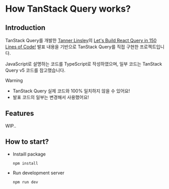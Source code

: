 # How TanStack Query works?

## Introduction

TanStack Query를 개발한 [Tanner Linsley](https://github.com/tannerlinsley)의 [Let's Build React Query in 150 Lines of Code!](https://www.youtube.com/watch?v=9SrIirrnwk0) 발표 내용을 기반으로 TanStack Query를 직접 구현한 프로젝트입니다.

JavaScript로 설명하는 코드를 TypeScript로 작성하였으며, 일부 코드는 TanStack Query v5 코드를 참고했습니다.

> [!WARNING]
>
> - TanStack Query 실제 코드와 100% 일치하지 않을 수 있어요!
> - 발표 코드의 일부는 변경해서 사용했어요!

## Features

WIP..

## How to start?

- Instaill package
  ```
  npm install
  ```
- Run development server
  ```
  npm run dev
  ```
